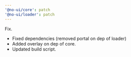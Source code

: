 ```yaml
---
'@no-ui/core': patch
'@no-ui/loader': patch
---
```


Fix.

- Fixed dependencies (removed portal on dep of loader)
- Added overlay on dep of core.
- Updated build script.
